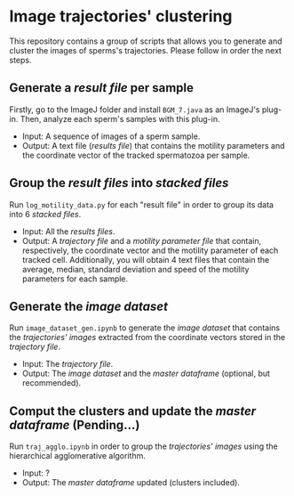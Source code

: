 # Image trajectories' clustering

This repository contains a group of scripts that allows you to generate and cluster the images of sperms's trajectories. Please follow in order the next steps.

## Generate a *result file* per sample

Firstly, go to the ImageJ folder and install ```BGM_7.java``` as an ImageJ's plug-in. Then, analyze each sperm's samples with this plug-in.
- Input: A sequence of images of a sperm sample.
- Output: A text file (*results file*) that contains the motility parameters and the coordinate vector of the tracked spermatozoa per sample. 

## Group the *result files* into *stacked files*

Run ```log_motility_data.py``` for each "result file"  in order to group its data into 6 *stacked files*.
- Input: All the *results files*.
- Output: A *trajectory file* and a *motility parameter file* that contain, respectively, the coordinate vector and the motility parameter of each tracked cell. Additionally, you will obtain 4 text files that contain the average, median, standard deviation and speed of the motility parameters for each sample.

## Generate the *image dataset*

Run ```image_dataset_gen.ipynb``` to generate the *image dataset* that contains the *trajectories' images* extracted from the coordinate vectors stored in the *trajectory file*.
- Input: The *trajectory file*.
- Output: The *image dataset* and the *master dataframe* (optional, but recommended).

## Comput the clusters and update the *master dataframe* (Pending...)

Run ```traj_agglo.ipynb``` in order to group the *trajectories' images* using the hierarchical agglomerative algorithm.
- Input: ?
- Output: The *master dataframe* updated (clusters included).
